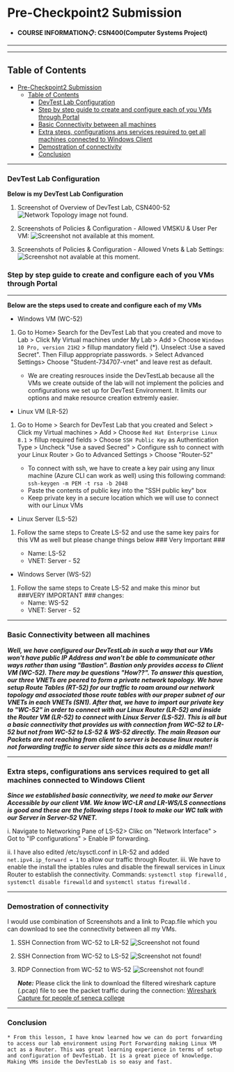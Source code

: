# Pre-Checkpoint2 Submission

- **COURSE INFORMATION📋: CSN400(Computer Systems Project)**

---
---

## Table of Contents

- [Pre-Checkpoint2 Submission](#pre-checkpoint2-submission)
  - [Table of Contents](#table-of-contents)
    - [DevTest Lab Configuration](#devtest-lab-configuration)
    - [Step by step guide to create and configure each of you VMs through Portal](#step-by-step-guide-to-create-and-configure-each-of-you-vms-through-portal)
    - [Basic Connectivity between all machines](#basic-connectivity-between-all-machines)
    - [Extra steps, configurations ans services required to get all machines connected to Windows Client](#extra-steps-configurations-ans-services-required-to-get-all-machines-connected-to-windows-client)
    - [Demostration of connectivity](#demostration-of-connectivity)
    - [Conclusion](#conclusion)

---

### DevTest Lab Configuration
**Below is my DevTest Lab Configuration**

1. Screenshot of Overview of DevTest Lab, CSN400-52
   ![Network Topology image not found.](../Pre-Checkpoint2/DevTestConfigurationOverview.jpg)

2. Screenshots of Policies & Configuration - Allowed VMSKU & User Per VM:
     ![Screenshot not available at this moment.](VirtualMachineSKU&VMperUSer.jpg)
3. Screenshots of Policies & Configuration - Allowed Vnets & Lab Settings:
   ![Screenshot not avalable at this moment.](Lab%20Setting%20and%20Virtual%20Networks.jpg)

### Step by step guide to create and configure each of you VMs through Portal

---

**Below are the steps used to create and configure each of my VMs**

* Windows VM (WC-52)

1. Go to Home> Search for the DevTest Lab that you created and move to Lab > Click My Virtual machines under My Lab > Add > Choose `Windows 10 Pro, version 21H2` > fillup mandatory field (*). Unselect :Use a saved Secret". Then Fillup apppropriate passwords. > Select Advanced Settings> Choose "Student-734707-vnet" and leave rest as default.
    
    - We are creating resrouces inside the DevTestLab because all the VMs we create outside of the lab will not implement the policies and configurations we set up for DevTest Environment. It limits our options and make resource creation extremly easier.

* Linux VM (LR-52)
1. Go to Home > Search for DevTest Lab that you created and Select > Click my Virtual machines > Add > Choose `Red Hat Enterprise Linux 8.1` > fillup required fields  > Choose `SSH Public Key` as Authentication Type > Uncheck "Use a saved Secred" > Configure ssh to connect with your Linux Router > Go to Advanced Settings > Choose "Router-52"

   * To connect with ssh, we have to create a key pair using any linux machine (Azure CLI can work as well) using this following command: `ssh-keygen -m PEM -t rsa -b 2048`
   * Paste the contents of public key into the "SSH public key" box
   * Keep private key in a secure location which we will use to connect with our Linux VMs

* Linux Server (LS-52)
   
1. Follow the same steps to Create LS-52 and use the same key pairs for this VM as well but please change things below ### Very Important ###
   
   * Name: LS-52
   * VNET: Server - 52
  
* Windows Server (WS-52)
  
1. Follow the same steps to Create LS-52 and make this minor but ###VERY IMPORTANT ### changes:
   * Name: WS-52
   * VNET: Server - 52 

---

### Basic Connectivity between all machines

   ***Well, we have configured our DevTestLab in such a way that our VMs won't have public IP Address and won't be able to communicate other ways rather than using "Bastion". Bastion only provides access to Client VM (WC-52). There may be questions "How??". To answer this question, our three VNETs are peered to form a private network topology. We have setup Route Tables (RT-52) for our traffic to roam around our network topology and associated those route tables with our proper subnet of our VNETs in each VNETs (SN1). After that, we have to import our private key to "WC-52" in order to connect with our Linux Router (LR-52) and inside the Router VM (LR-52) to connect with Linux Server (LS-52). This is all but a basic connectivity that provides us with connection from WC-52 to LR-52 but not from WC-52 to LS-52 & WS-52 directly. The main Reason our Packets are not reaching from client to server is because linux router is not forwarding traffic to server side since this acts as a middle man!!***

---

### Extra steps, configurations ans services required to get all machines connected to Windows Client
  ***Since we established basic connectivity, we need to make our Server Accessible by our client VM. We know WC-LR and LR-WS/LS connections is good and these are the following steps I took to make our WC talk with our Server in Server-52 VNET.*** 
  
   i. Navigate to Networking Pane of LS-52> Clikc on "Network Interface" > Got to "IP configurations" > Enable IP forwarding.
   
   ii. I have also edited /etc/sysctl.conf in LR-52 and added `net.ipv4.ip_forward = 1` to allow our traffic through Router. 
   iii. We have to enable the install the iptables rules and disable the firewall services in Linux Router to establish the connectivity. Commands: `systemctl stop firewalld` , `systemctl disable firewalld` and `systemctl status firewalld` .

---

### Demostration of connectivity

I would use combination of Screenshots and a link to Pcap.file which you can download to see the connectivity between all my VMs.

1. SSH Connection from WC-52 to LR-52
   ![Screenshot not found](./screenshots%20for%20demonstration/WC-LR.jpg)

2. SSH Connection from WC-52 to LS-52
   ![Screenshot not found!](./screenshots%20for%20demonstration/WC-LS.jpg)

3. RDP Connection from WC-52 to WS-52
   ![Screenshot not found!](./screenshots%20for%20demonstration/WC-WS.jpg)

   ***Note:*** Please click the link to download the filtered wireshark capture (.pcap) file to see the packet traffic during the connection: 
    [Wireshark Capture for people of seneca college](https://seneca-my.sharepoint.com/:u:/g/personal/krghimire_myseneca_ca/EfbUeLYNj6pEld5Z89Zh0nMBui9h2sULzY-iezDdmkUZuA?e=vzOyGe)

---

### Conclusion

    * From this lesson, I have know learned how we can do port forwarding to access our lab environment using Port Forwarding making Linux VM act as a Router. This was great learning experience in terms of setup and configuration of DevTestLab. It is a great piece of knowledge. Making VMs inside the DevTestLab is so easy and fast.
